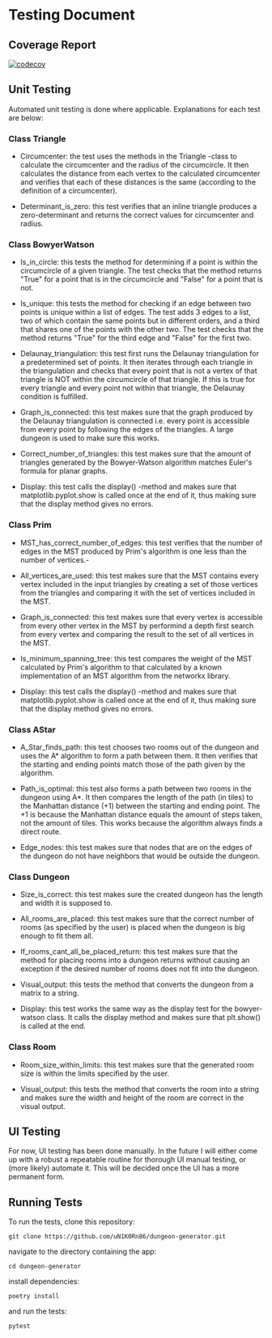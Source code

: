 # Testing Document

## Coverage Report

[![codecov](https://codecov.io/gh/uN1K0Rn86/dungeon-generator/graph/badge.svg?token=MS4VHFA85E)](https://codecov.io/gh/uN1K0Rn86/dungeon-generator)

## Unit Testing

Automated unit testing is done where applicable. Explanations for each test are below:

### Class Triangle

- Circumcenter: the test uses the methods in the Triangle -class to calculate the circumcenter and the radius of the circumcircle. It then calculates the distance from each vertex to the calculated circumcenter and verifies that each of these distances is the same (according to the definition of a circumcenter).

- Determinant_is_zero: this test verifies that an inline triangle produces a zero-determinant and returns the correct values for circumcenter and radius.

### Class BowyerWatson

- Is_in_circle: this tests the method for determining if a point is within the circumcircle of a given triangle. The test checks that the method returns "True" for a point that is in the circumcircle and "False" for a point that is not.

- Is_unique: this tests the method for checking if an edge between two points is unique within a list of edges. The test adds 3 edges to a list, two of which contain the same points but in different orders, and a third that shares one of the points with the other two. The test checks that the method returns "True" for the third edge and "False" for the first two.

- Delaunay_triangulation: this test first runs the Delaunay triangulation for a predetermined set of points. It then iterates through each triangle in the triangulation and checks that every point that is not a vertex of that triangle is NOT within the circumcircle of that triangle. If this is true for every triangle and every point not within that triangle, the Delaunay condition is fulfilled.

- Graph_is_connected: this test makes sure that the graph produced by the Delaunay triangulation is connected i.e. every point is accessible from every point by following the edges of the triangles. A large dungeon is used to make sure this works.

- Correct_number_of_triangles: this test makes sure that the amount of triangles generated by the Bowyer-Watson algorithm matches Euler's formula for planar graphs.

- Display: this test calls the display() -method and makes sure that matplotlib.pyplot.show is called once at the end of it, thus making sure that the display method gives no errors.

### Class Prim

- MST_has_correct_number_of_edges: this test verifies that the number of edges in the MST produced by Prim's algorithm is one less than the number of vertices.-

- All_vertices_are_used: this test makes sure that the MST contains every vertex included in the input triangles by creating a set of those vertices from the triangles and comparing it with the set of vertices included in the MST.

- Graph_is_connected: this test makes sure that every vertex is accessible from every other vertex in the MST by performind a depth first search from every vertex and comparing the result to the set of all vertices in the MST.

- Is_minimum_spanning_tree: this test compares the weight of the MST calculated by Prim's algorithm to that calculated by a known implementation of an MST algorithm from the networkx library.

- Display: this test calls the display() -method and makes sure that matplotlib.pyplot.show is called once at the end of it, thus making sure that the display method gives no errors.

### Class AStar

- A_Star_finds_path: this test chooses two rooms out of the dungeon and uses the A* algorithm to form a path between them. It then verifies that the starting and ending points match those of the path given by the algorithm.

- Path_is_optimal: this test also forms a path between two rooms in the dungeon using A*. It then compares the length of the path (in tiles) to the Manhattan distance (+1) between the starting and ending point. The +1 is because the Manhattan distance equals the amount of steps taken, not the amount of tiles. This works because the algorithm always finds a direct route.

- Edge_nodes: this test makes sure that nodes that are on the edges of the dungeon do not have neighbors that would be outside the dungeon.

### Class Dungeon

- Size_is_correct: this test makes sure the created dungeon has the length and width it is supposed to.

- All_rooms_are_placed: this test makes sure that the correct number of rooms (as specified by the user) is placed when the dungeon is big enough to fit them all.

- If_rooms_cant_all_be_placed_return: this test makes sure that the method for placing rooms into a dungeon returns without causing an exception if the desired number of rooms does not fit into the dungeon.

- Visual_output: this tests the method that converts the dungeon from a matrix to a string.

- Display: this test works the same way as the display test for the bowyer-watson class. It calls the display method and makes sure that plt.show() is called at the end.

### Class Room

- Room_size_within_limits: this test makes sure that the generated room size is within the limits specified by the user.

- Visual_output: this tests the method that converts the room into a string and makes sure the width and height of the room are correct in the visual output.

## UI Testing

For now, UI testing has been done manually. In the future I will either come up with a robust a repeatable routine for thorough UI manual testing, or (more likely) automate it. This will be decided once the UI has a more permanent form.

## Running Tests

To run the tests, clone this repository:
```
git clone https://github.com/uN1K0Rn86/dungeon-generator.git
```

navigate to the directory containing the app:
```
cd dungeon-generator
```

install dependencies:
```
poetry install
```

and run the tests:
```
pytest
```